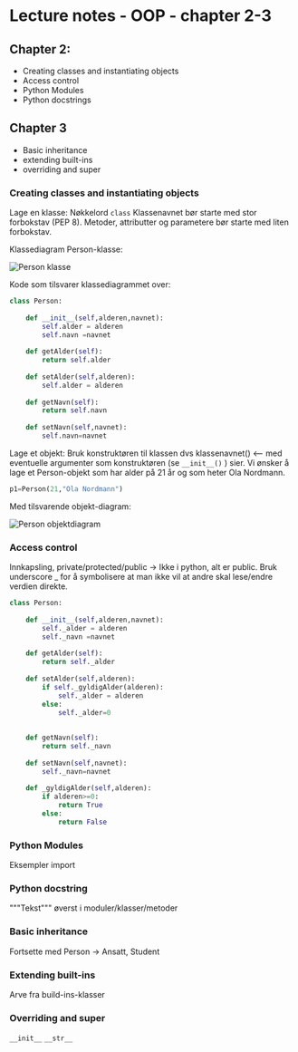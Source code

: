 # Lecture notes - OOP - chapter 2-3

## Chapter 2:
- Creating classes and instantiating objects
- Access control
- Python Modules
- Python docstrings

## Chapter 3
- Basic inheritance
- extending built-ins
- overriding and super


### Creating classes and instantiating objects

Lage en klasse: Nøkkelord `class` 
Klassenavnet bør starte med stor forbokstav (PEP 8). 
Metoder, attributter og parametere bør starte med liten forbokstav.

Klassediagram Person-klasse:

![Person klasse](https://github.com/henrik2706/uit-inf-1400-v23/blob/main/lectures/oop-02-03-oo-concepts/Person4.png)


Kode som tilsvarer klassediagrammet over:
```python
class Person:
    
    def __init__(self,alderen,navnet):
        self.alder = alderen
        self.navn =navnet
        
    def getAlder(self):
        return self.alder
    
    def setAlder(self,alderen):
        self.alder = alderen
             
    def getNavn(self):
        return self.navn
    
    def setNavn(self,navnet):
        self.navn=navnet
```

Lage et objekt: Bruk konstruktøren til klassen dvs klassenavnet() <-- med eventuelle argumenter som konstruktøren (se `__init__()` ) sier.
Vi ønsker å lage et Person-objekt som har alder på 21 år og som heter Ola Nordmann.

```python
p1=Person(21,"Ola Nordmann")
```
Med tilsvarende objekt-diagram:

![Person objektdiagram](https://github.com/henrik2706/uit-inf-1400-v23/blob/main/lectures/oop-02-03-oo-concepts/Person-objekt.png)


### Access control
Innkapsling, private/protected/public -> Ikke i python, alt er public. Bruk underscore _ for å symbolisere at man ikke vil at andre skal lese/endre verdien direkte.
```python
class Person:
    
    def __init__(self,alderen,navnet):
        self._alder = alderen
        self._navn =navnet
        
    def getAlder(self):
        return self._alder
    
    def setAlder(self,alderen):
        if self._gyldigAlder(alderen):
            self._alder = alderen
        else:
            self._alder=0
        
        
    def getNavn(self):
        return self._navn
    
    def setNavn(self,navnet):
        self._navn=navnet
        
    def _gyldigAlder(self,alderen):
        if alderen>=0:
            return True
        else:
            return False
```

### Python Modules
Eksempler import


### Python docstring
"""Tekst""" øverst i moduler/klasser/metoder

### Basic inheritance
Fortsette med Person -> Ansatt, Student

### Extending built-ins
Arve fra build-ins-klasser

### Overriding and super
`__init__` `__str__`
